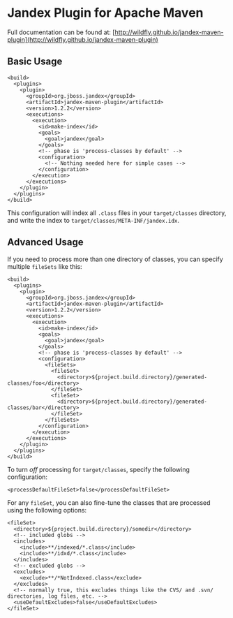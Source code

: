 Jandex Plugin for Apache Maven
==============================

Full documentation can be found at: [http://wildfly.github.io/jandex-maven-plugin](http://wildfly.github.io/jandex-maven-plugin)

Basic Usage
-----------

    <build>
      <plugins>
        <plugin>
          <groupId>org.jboss.jandex</groupId>
          <artifactId>jandex-maven-plugin</artifactId>
          <version>1.2.2</version>
          <executions>
            <execution>
              <id>make-index</id>
              <goals>
                <goal>jandex</goal>
              </goals>
              <!-- phase is 'process-classes by default' -->
              <configuration>
                <!-- Nothing needed here for simple cases -->
              </configuration>
            </execution>
          </executions>
        </plugin>
      </plugins>
    </build>

This configuration will index all `.class` files in your `target/classes` directory, and write the index to `target/classes/META-INF/jandex.idx`.

Advanced Usage
--------------

If you need to process more than one directory of classes, you can specify multiple `fileSets` like this:

    <build>
      <plugins>
        <plugin>
          <groupId>org.jboss.jandex</groupId>
          <artifactId>jandex-maven-plugin</artifactId>
          <version>1.2.2</version>
          <executions>
            <execution>
              <id>make-index</id>
              <goals>
                <goal>jandex</goal>
              </goals>
              <!-- phase is 'process-classes by default' -->
              <configuration>
                <fileSets>
                  <fileSet>
                    <directory>${project.build.directory}/generated-classes/foo</directory>
                  </fileSet>
                  <fileSet>
                    <directory>${project.build.directory}/generated-classes/bar</directory>
                  </fileSet>
                </fileSets>
              </configuration>
            </execution>
          </executions>
        </plugin>
      </plugins>
    </build>

To turn *off* processing for `target/classes`, specify the following configuration:

    <processDefaultFileSet>false</processDefaultFileSet>

For any `fileSet`, you can also fine-tune the classes that are processed using the following options:

    <fileSet>
      <directory>${project.build.directory}/somedir</directory>
      <!-- included globs -->
      <includes>
        <include>**/indexed/*.class</include>
        <include>**/idxd/*.class</include>
      </includes>
      <!-- excluded globs -->
      <excludes>
        <exclude>**/*NotIndexed.class</exclude>
      </excludes>
      <!-- normally true, this excludes things like the CVS/ and .svn/ directories, log files, etc. -->
      <useDefaultExcludes>false</useDefaultExcludes>
    </fileSet>
